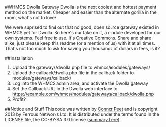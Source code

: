 #WHMCS Dwolla Gateway
Dwolla is the next coolest and hottest payment method on the market. Cheaper and easier than the alternate gorilla in the room, what's not to love?

We were suprised to find out that no good, open source gateway existed in WHMCS yet for Dwolla. So here's our take on it, a module developed for our own systems. Feel free to use. It's Creative Commons. Share and share alike, just please keep this readme (or a mention of us) with it at all times. That's not too much to ask for saving you thousands of dollars in fees, is it?

##Installation
1. Upload the gateways/dwolla.php file to whmcs/modules/gateways/
2. Upload the callback/dwolla.php file in the callback folder to modules/gateways/callback/
3. Log into the WHMCS admin area, and activate the Dwolla gateway
4. Set the Callback URL in the Dwolla web interface to
  https://example.com/whmcs/modules/gateways/callback/dwolla.php
5. Profit?

##Notice and Stuff
This code was written by [Connor Peet](http://connorpeet.com) and is copyright 2013 by Ferrous Networks Ltd. It is distributed under the terms found in the LICENSE file, the CC-BY-SA 3.0 license ([summary here](http://creativecommons.org/licenses/by-sa/3.0/deed.en_US)).